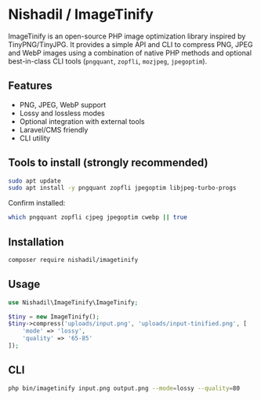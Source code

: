 # Nishadil / ImageTinify

ImageTinify is an open-source PHP image optimization library inspired by TinyPNG/TinyJPG.
It provides a simple API and CLI to compress PNG, JPEG and WebP images using a combination
of native PHP methods and optional best-in-class CLI tools (`pngquant`, `zopfli`, `mozjpeg`, `jpegoptim`).

## Features
- PNG, JPEG, WebP support
- Lossy and lossless modes
- Optional integration with external tools
- Laravel/CMS friendly
- CLI utility

## Tools to install (strongly recommended)
```bash
sudo apt update
sudo apt install -y pngquant zopfli jpegoptim libjpeg-turbo-progs
```

Confirm installed:
```bash
which pngquant zopfli cjpeg jpegoptim cwebp || true
```

## Installation
```bash
composer require nishadil/imagetinify
```

## Usage

```php
use Nishadil\ImageTinify\ImageTinify;

$tiny = new ImageTinify();
$tiny->compress('uploads/input.png', 'uploads/input-tinified.png', [
    'mode' => 'lossy',
    'quality' => '65-85'
]);

```

## CLI
```bash
php bin/imagetinify input.png output.png --mode=lossy --quality=80
```